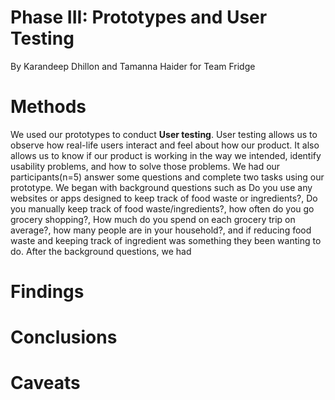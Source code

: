 # Phase III: Prototypes and User Testing

By Karandeep Dhillon and Tamanna Haider for Team Fridge


# Methods
We used our prototypes to conduct **User testing**. User testing allows us to observe how real-life users interact and feel about how our product. It also allows us to know if our product is working in the way we intended, identify usability problems, and how to solve those problems. We had our participants(n=5) answer some questions and complete two tasks using our prototype. We began with background questions such as Do you use any websites or apps designed to keep track of food waste or ingredients?, Do you manually keep track of food waste/ingredients?, how often do you go grocery shopping?, How much do you spend on each grocery trip on average?, how many people are in your household?, and if reducing food waste and keeping track of ingredient was something they been wanting to do. After the background questions, we had 

# Findings


# Conclusions

 

# Caveats
 

